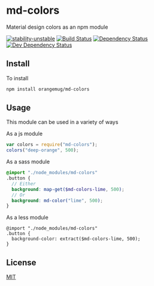 # md-colors
Material design colors as an npm module

[![stability-unstable](https://img.shields.io/badge/stability-unstable-yellow.svg)][stability]
[![Build Status](https://circleci.com/gh/orangemug/md-colors.png?style=shield)][circleci]
[![Dependency Status](https://david-dm.org/orangemug/md-colors.svg)][dm-prod]
[![Dev Dependency Status](https://david-dm.org/orangemug/md-colors/dev-status.svg)][dm-dev]

[stability]:   https://github.com/orangemug/stability-badges#unstable
[circleci]:    https://circleci.com/gh/orangemug/md-colors
[dm-prod]:     https://david-dm.org/orangemug/md-colors
[dm-dev]:      https://david-dm.org/orangemug/md-colors#info=devDependencies



## Install
To install

```sh
npm install orangemug/md-colors
```


## Usage
This module can be used in a variety of ways

As a js module

```js
var colors = require("md-colors");
colors("deep-orange", 500);
```

As a sass module

```scss
@import "./node_modules/md-colors"
.button {
  // Either
  background: map-get($md-colors-lime, 500);
  // Or
  background: md-color("lime", 500);
}
```

As a less module

```less
@import "./node_modules/md-colors"
.button {
  background-color: extract($md-colors-lime, 500);
}
```


## License
[MIT](LICENSE)
